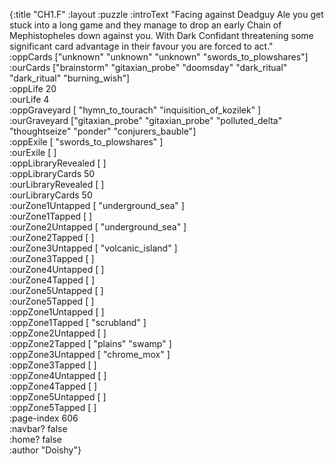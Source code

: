 {:title "CH1.F"
 :layout :puzzle
 :introText "Facing against Deadguy Ale you get stuck into a long
 game and they manage to drop an early Chain of Mephistopheles down against you.
 With Dark Confidant threatening some significant card advantage in their
 favour you are forced to act."  
 :oppCards ["unknown" "unknown" "unknown" "swords_to_plowshares"]  
 :ourCards ["brainstorm" "gitaxian_probe" "doomsday" "dark_ritual" "dark_ritual" "burning_wish"]  
 :oppLife 20  
 :ourLife 4  
 :oppGraveyard [ "hymn_to_tourach" "inquisition_of_kozilek" ]  
 :ourGraveyard ["gitaxian_probe" "gitaxian_probe" "polluted_delta" "thoughtseize" "ponder" "conjurers_bauble"]  
 :oppExile [ "swords_to_plowshares" ]  
 :ourExile [ ]  
 :oppLibraryRevealed [ ]  
 :oppLibraryCards 50  
 :ourLibraryRevealed [ ]  
 :ourLibraryCards 50  
 :ourZone1Untapped [ "underground_sea" ]  
 :ourZone1Tapped [ ]  
 :ourZone2Untapped [ "underground_sea" ]  
 :ourZone2Tapped [ ]  
 :ourZone3Untapped [ "volcanic_island" ]  
 :ourZone3Tapped [ ]  
 :ourZone4Untapped [ ]  
 :ourZone4Tapped [ ]  
 :ourZone5Untapped [ ]  
 :ourZone5Tapped [ ]  
 :oppZone1Untapped [ ]  
 :oppZone1Tapped [ "scrubland" ]  
 :oppZone2Untapped [ ]  
 :oppZone2Tapped [ "plains" "swamp" ]  
 :oppZone3Untapped [ "chrome_mox" ]  
 :oppZone3Tapped [ ]  
 :oppZone4Untapped [ ]  
 :oppZone4Tapped [ ]  
 :oppZone5Untapped [ ]  
 :oppZone5Tapped [ ]  
 :page-index 606  
 :navbar? false  
 :home? false  
 :author "Doishy"}  
